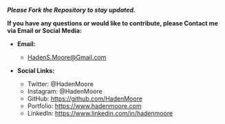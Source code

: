 ***Please Fork the Repository to stay updated.***

**If you have any questions or would like to contribute, please Contact me via Email or Social Media:**

- **Email:**
  - HadenS.Moore@Gmail.com 

 - **Social Links:** 
 
	- Twitter: @HadenMoore
	- Instagram: @HadenMoore
	- GitHub: https://github.com/HadenMoore
	- Portfolio: https://www.hadenmoore.com 
	- LinkedIn: https://www.linkedin.com/in/hadenmoore
